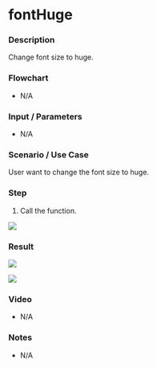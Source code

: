 # fontHuge  

### Description

Change font size to huge.

### Flowchart

- N/A 

### Input / Parameters

- N/A

### Scenario / Use Case

User want to change the font size to huge.

### Step

1. Call the function.
    
 ![](../../../../document/function/Conversion/fontHuge/fontHuge-step-1.png?raw=true)
 
### Result

 ![](../../../../document/function/Conversion/fontHuge/fontHuge-result-1.png?raw=true)
 
 ![](../../../../document/function/Conversion/fontHuge/fontHuge-result-2.png?raw=true)
 
    
### Video

- N/A

<!--[![Video](http://i.imgur.com/Ot5DWAW.png)](https://youtu.be/StTqXEQ2l-Y?t=35s)-->

### Notes

- N/A